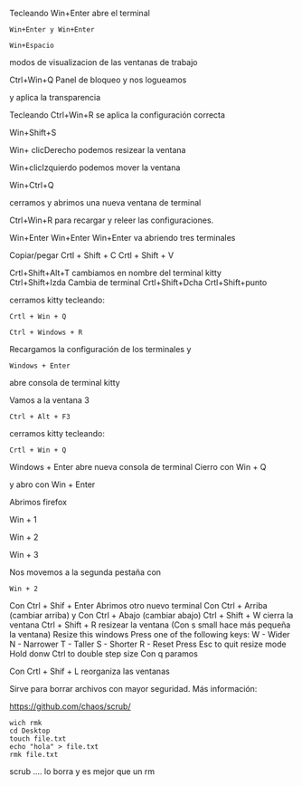 Tecleando Win+Enter abre el terminal 
```
Win+Enter y Win+Enter 
```

```
Win+Espacio
```
modos de visualizacion de las ventanas de trabajo


Ctrl+Win+Q  Panel de bloqueo y nos logueamos


y aplica la transparencia

Tecleando Ctrl+Win+R se aplica la configuración correcta 


Win+Shift+S 

Win+ clicDerecho podemos resizear la ventana

Win+clicIzquierdo podemos mover la ventana

Win+Ctrl+Q


cerramos y abrimos una nueva ventana de terminal

Ctrl+Win+R para recargar y releer las configuraciones.

Win+Enter Win+Enter Win+Enter va abriendo tres terminales


Copiar/pegar
Crtl + Shift + C 
Crtl + Shift + V 

Crtl+Shift+Alt+T cambiamos en nombre del terminal kitty  
Ctrl+Shift+Izda Cambia de terminal
Crtl+Shift+Dcha
Crtl+Shift+punto


cerramos kitty tecleando:
```
Crtl + Win + Q 
```


```
Ctrl + Windows + R 
```
Recargamos la configuración de los terminales y
```
Windows + Enter
```
abre consola de terminal kitty 

Vamos a la ventana 3
```
Ctrl + Alt + F3
```


cerramos kitty tecleando:
```
Crtl + Win + Q 
```
Windows + Enter abre nueva consola de terminal
Cierro con Win + Q 

y abro con Win + Enter

Abrimos firefox 

Win + 1

Win + 2

Win + 3 

Nos movemos a la segunda pestaña con 
```
Win + 2
```

Con Ctrl + Shif + Enter  Abrimos otro nuevo terminal
Con Ctrl + Arriba (cambiar arriba)
y Con Ctrl + Abajo (cambiar abajo)
Ctrl + Shift + W cierra la ventana 
Ctrl + Shift + R resizear la ventana 
(Con s small hace más pequeña la ventana)
Resize this windows
Press one of the following keys:
W - Wider
N - Narrower
T - Taller
S - Shorter
R - Reset 
Press Esc to quit resize mode
Hold donw Ctrl to double step size
Con q paramos 

Con Crtl + Shif + L reorganiza las ventanas


Sirve para borrar archivos con mayor seguridad. Más información:

https://github.com/chaos/scrub/

```console
wich rmk
cd Desktop
touch file.txt
echo "hola" > file.txt
rmk file.txt
```
scrub .... lo borra y es mejor que un rm